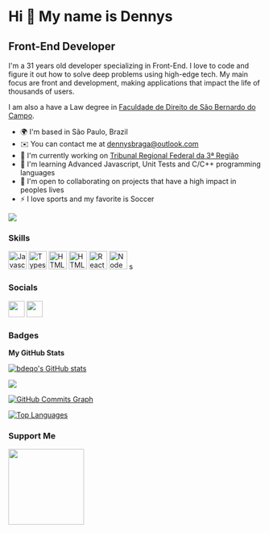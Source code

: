 Hi 👋 My name is Dennys
==========================

Front-End Developer
-----------------------------

I'm a 31 years old developer specializing in Front-End. I love to code and figure it out how to solve deep problems using high-edge tech. My main focus are front and development, making applications that impact the life of thousands of users.

I am also a have a Law degree in [Faculdade de Direito de São Bernardo do Campo](https://www.direitosbc.br/).

* 🌍  I'm based in São Paulo, Brazil
* ✉️  You can contact me at [dennysbraga@outlook.com](mailto:dennysbraga@outlook.com)
* 🚀  I'm currently working on [Tribunal Regional Federal da 3ª Região](https://www.trf3.jus.br/)
* 🧠  I'm learning Advanced Javascript, Unit Tests and C/C++ programming languages
* 🤝  I'm open to collaborating on projects that have a high impact in peoples lives
* ⚡  I love sports and my favorite is Soccer

<a href="https://www.github.com/bdeqo" target="_blank" rel="noreferrer"><img
src="https://img.shields.io/github/followers/bdeqo?logo=github&style=for-the-badge&color=3382ed&labelColor=171717" /></a>

### Skills

<p align="left">
<a href="https://developer.mozilla.org/en-US/docs/Web/JavaScript" target="_blank" rel="noreferrer"><img src="https://raw.githubusercontent.com/danielcranney/readme-generator/main/public/icons/skills/javascript-colored.svg" width="36" height="36" alt="Javascript" /></a>
<a href="https://www.typescriptlang.org/" target="_blank" rel="noreferrer"><img src="https://raw.githubusercontent.com/danielcranney/readme-generator/main/public/icons/skills/typescript-colored.svg" width="36" height="36" alt="Typescript" /></a>
<a href="https://developer.mozilla.org/en-US/docs/Glossary/HTML5" target="_blank" rel="noreferrer"><img src="https://raw.githubusercontent.com/danielcranney/readme-generator/main/public/icons/skills/html5-colored.svg" width="36" height="36" alt="HTML5" /></a>
<a href="https://www.w3.org/TR/CSS/#css" target="_blank" rel="noreferrer"><img src="https://raw.githubusercontent.com/danielcranney/readme-generator/main/public/icons/skills/css3-colored.svg" width="36" height="36" alt="HTML5" /></a>
<a href="https://reactjs.org/" target="_blank" rel="noreferrer"><img src="https://raw.githubusercontent.com/danielcranney/readme-generator/main/public/icons/skills/react-colored.svg" width="36" height="36" alt="React" /></a>
<a href="https://nodejs.org/en/" target="_blank" rel="noreferrer"><img src="https://raw.githubusercontent.com/danielcranney/readme-generator/main/public/icons/skills/nodejs-colored.svg" width="36" height="36" alt="NodeJS" /></a>
s</p>

### Socials

</a> <a href="https://www.linkedin.com/in/bdeqo" target="_blank" rel="noreferrer"><img src="https://raw.githubusercontent.com/danielcranney/readme-generator/main/public/icons/socials/linkedin.svg" width="32" height="32" /></a> <a href="https://www.instagram.com/brgdq" target="_blank" rel="noreferrer"><img src="https://raw.githubusercontent.com/danielcranney/readme-generator/main/public/icons/socials/instagram.svg" width="32" height="32" /></a>

### Badges

<b>My GitHub Stats</b>

<a href="http://www.github.com/bdeqo"><img src="https://github-readme-stats-peguimasid.vercel.app/api?username=bdeqo&show_icons=true&hide=&count_private=true&title_color=3382ed&text_color=ffffff&icon_color=3382ed&bg_color=171717&hide_border=true&show_icons=true" alt="bdeqo's GitHub stats" /></a>

<a href="http://www.github.com/bdeqo"><img src="https://github-readme-streak-stats.herokuapp.com/?user=bdeqo&stroke=ffffff&background=171717&ring=3382ed&fire=3382ed&currStreakNum=ffffff&currStreakLabel=3382ed&sideNums=ffffff&sideLabels=ffffff&dates=ffffff&hide_border=true" /></a>

<a href="http://www.github.com/bdeqo"><img src="https://github-readme-activity-graph.cyclic.app/graph?username=bdeqo&bg_color=171717&color=ffffff&line=3382ed&point=ffffff&area_color=171717&area=true&hide_border=true&custom_title=GitHub%20Commits%20Graph" alt="GitHub Commits Graph" /></a>

<a href="https://github.com/bdeqo" align="left"><img src="https://github-readme-stats-peguimasid.vercel.app/api/top-langs/?username=bdeqo&layout=compact&title_color=3382ed&hide=css,objective-c,html&text_color=ffffff&icon_color=3382ed&bg_color=171717&hide_border=true&locale=en&custom_title=Top%20%Languages" alt="Top Languages" /></a>

### Support Me

<a href="https://www.buymeacoffee.com/bdeqo"><img src="https://cdn.buymeacoffee.com/buttons/v2/default-yellow.png" width="150" /></a>
